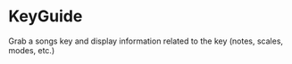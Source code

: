 # KeyGuide
Grab a songs key and display information related to the key (notes, scales, modes, etc.)
